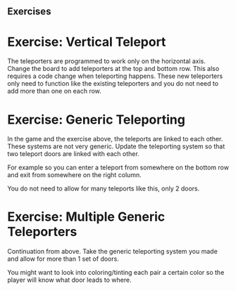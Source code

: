 ## Exercises

# Exercise: Vertical Teleport

The teleporters are programmed to work only on the horizontal axis. Change the board to add teleporters at the top and
bottom row. This also requires a code change when teleporting happens. These new teleporters only need to function like
the existing teleporters and you do not need to add more than one on each row.

# Exercise: Generic Teleporting

In the game and the exercise above, the teleports are linked to each other. These systems are not very generic. Update
the teleporting system so that two teleport doors are linked with each other.

For example so you can enter a teleport from somewhere on the bottom row and exit from somewhere on the right column.

You do not need to allow for many teleports like this, only 2 doors.

# Exercise: Multiple Generic Teleporters

Continuation from above. Take the generic teleporting system you made and allow for more than 1 set of doors.

You might want to look into coloring/tinting each pair a certain color so the player will know what door leads to where.